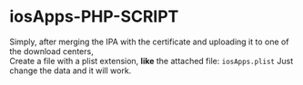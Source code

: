 # iosApps-PHP-SCRIPT
Simply, after merging the IPA with the certificate and uploading it to one of the download centers,<br>Create a file with a plist extension, <strong>like</strong> the attached file: <code>iosApps.plist</code>
Just change the data and it will work.